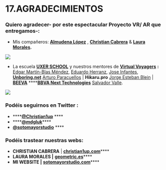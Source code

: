 # 17.AGRADECIMIENTOS

### Quiero agradecer- por este espectacular Proyecto VR/ AR que entregamos-:

* Mis compañeros: [**Almudena López**](https://www.linkedin.com/in/almulopez/) , [**Christian Cabrera**](https://www.linkedin.com/in/christiancabrerajimenez/) & [**Laura Morales**](https://www.linkedin.com/in/laurammorales/)**.**

![](https://cdn-images-1.medium.com/max/1760/1*3vEkC8lWC6bhJdoaXw6LKg.jpeg)

* La escuela [**UXER SCHOOL**](https://www.uxerschool.com/cursos/vr-design-immersive/) y nuestros mentores de [**Virtual Voyagers**](http://vgers.com/) **:** [Edgar Martín-Blas Méndez](https://www.linkedin.com/in/ACoAAAJCBYEB27PL6hh60kda8HgK_n1NvUkZVJ4/), [Eduardo Herranz](https://www.linkedin.com/in/ACoAAAMcJdsBmdMok6hOSCupQSo6D2OmH0nlBlw/), [Jose Infantes](https://www.linkedin.com/in/jose-infantes-a0a0a311/), [**Unboring.net**](https://www.linkedin.com/company/1301195/) [Arturo Paracuellos](https://www.linkedin.com/in/ACoAAAFeQcMB0EkXLNuQrfmk2b-8abS5s1xq6DQ/) \| **Hikaru.pro** [Jorge Esteban Blein](https://www.linkedin.com/in/ACoAAAe-QW8B9MCxmCBgxJAg1HzU-ykHT76Wymo/) \| [**BEEVA**](https://www.linkedin.com/company/639147/) ****[**BBVA Next Technologies**](https://www.linkedin.com/company/11755967/) [Salvador Valle](https://www.linkedin.com/in/ACoAAAGze1oBNBxBklM60L5QqiLPXCejaqBMv3Y/).

![](https://cdn-images-1.medium.com/max/1760/1*4FHMxZIHu_wNep-fHk3zDQ.jpeg)

### Podéis seguirnos en **Twitter :** 

* \*\*\*\*[**@Christian1up**](https://twitter.com/Christian1up) **** 
* \*\*\*\*[**@mdgluk**](https://twitter.com/mdgluk)\*\*\*\*
* [**@sotomayorstudio**](https://twitter.com/sotomayorstudio) ****

### Podéis trastear nuestras **webs**:

* **CHRISTIAN CABRERA** \| [**christian1up.com**](http://christian1up.com/)\*\*\*\*
* **LAURA MORALES \|** [**geometric.es**](http://geometric.es/)\*\*\*\*
* **MI WEBSITE \|** [**sotomayorstudio.com**](https://www.sotomayorstudio.com/)\*\*\*\*

